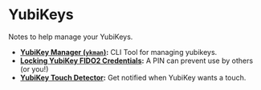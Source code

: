 # YubiKeys

Notes to help manage your YubiKeys.

- **[YubiKey Manager (`ykman`)](ykman-yubikey-manager.md):** CLI Tool for managing yubikeys.
- **[Locking YubiKey FIDO2 Credentials](fido2-on-yubikeys.md):** A PIN can prevent use by others (or you!)
- **[YubiKey Touch Detector](yubikey-touch-detector.md):** Get notified when YubiKey wants a touch.
